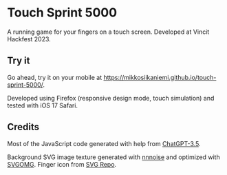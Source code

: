 # Touch Sprint 5000

A running game for your fingers on a touch screen. Developed at Vincit Hackfest 2023.

## Try it
Go ahead, try it on your mobile at https://mikkosiikaniemi.github.io/touch-sprint-5000/.

Developed using Firefox (responsive design mode, touch simulation) and tested with iOS 17 Safari.

## Credits
Most of the JavaScript code generated with help from [ChatGPT-3.5](https://chat.openai.com/c/e54d0bd1-65b8-490b-972e-e6785e3f478a).

Background SVG image texture generated with [nnnoise](https://fffuel.co/nnnoise/) and optimized with [SVGOMG](https://jakearchibald.github.io/svgomg/). Finger icon from [SVG Repo](https://www.svgrepo.com/).
